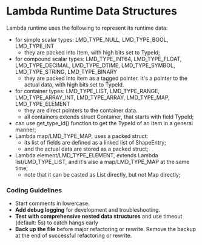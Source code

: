 # Lambda Runtime Data Structures

Lambda runtime uses the following to represent its runtime data:
- for simple scalar types: LMD_TYPE_NULL, LMD_TYPE_BOOL, LMD_TYPE_INT
	- they are packed into Item, with high bits set to TypeId;
- for compound scalar types: LMD_TYPE_INT64, LMD_TYPE_FLOAT, LMD_TYPE_DECIMAL, LMD_TYPE_DTIME, LMD_TYPE_SYMBOL, LMD_TYPE_STRING, LMD_TYPE_BINARY
	- they are packed into item as a tagged pointer. It's a pointer to the actual data, with high bits set to TypeId.
- for container types: LMD_TYPE_LIST, LMD_TYPE_RANGE, LMD_TYPE_ARRAY_INT, LMD_TYPE_ARRAY, LMD_TYPE_MAP, LMD_TYPE_ELEMENT
	- they are direct pointers to the container data.
	- all containers extends struct Container, that starts with field TypeId;
- can use get_type_id() function to get the TypeId of an Item in a general manner;
- Lambda map/LMD_TYPE_MAP, uses a packed struct:
	- its list of fields are defined as a linked list of ShapeEntry;
	- and the actual data are stored as a packed struct;
- Lambda element/LMD_TYPE_ELEMENT, extends Lambda list/LMD_TYPE_LIST, and it's also a map/LMD_TYPE_MAP at the same time;
	- note that it can be casted as List directly, but not Map directly;

### Coding Guidelines
- Start comments in lowercase.
- **Add debug logging** for development and troubleshooting.
- **Test with comprehensive nested data structures** and use timeout (default: 5s) to catch hangs early
- **Back up the file** before major refactoring or rewrite. Remove the backup at the end of successful refactoring or rewrite.